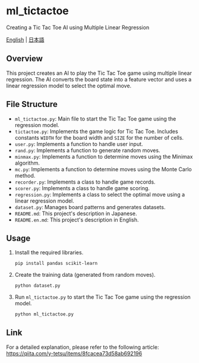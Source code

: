 # ml_tictactoe
Creating a Tic Tac Toe AI using Multiple Linear Regression

[English](README.en.md) | [日本語](README.md)

## Overview
This project creates an AI to play the Tic Tac Toe game using multiple linear regression. The AI converts the board state into a feature vector and uses a linear regression model to select the optimal move.

## File Structure
- `ml_tictactoe.py`: Main file to start the Tic Tac Toe game using the regression model.
- `tictactoe.py`: Implements the game logic for Tic Tac Toe. Includes constants `WIDTH` for the board width and `SIZE` for the number of cells.
- `user.py`: Implements a function to handle user input.
- `rand.py`: Implements a function to generate random moves.
- `minmax.py`: Implements a function to determine moves using the Minimax algorithm.
- `mc.py`: Implements a function to determine moves using the Monte Carlo method.
- `recorder.py`: Implements a class to handle game records.
- `scorer.py`: Implements a class to handle game scoring.
- `regression.py`: Implements a class to select the optimal move using a linear regression model.
- `dataset.py`: Manages board patterns and generates datasets.
- `README.md`: This project's description in Japanese.
- `README.en.md`: This project's description in English.

## Usage
1. Install the required libraries.
    ```sh
    pip install pandas scikit-learn
    ```

2. Create the training data (generated from random moves).
    ```sh
    python dataset.py
    ```

3. Run `ml_tictactoe.py` to start the Tic Tac Toe game using the regression model.
    ```sh
    python ml_tictactoe.py
    ```

## Link
For a detailed explanation, please refer to the following article:
https://qiita.com/y-tetsu/items/8fcacea73d58ab692196

